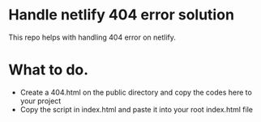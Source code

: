 # Handle netlify 404 error solution
This repo helps with handling 404 error on netlify.

# What to do.
- Create a 404.html on the public directory and copy the codes here to your project
- Copy the script in index.html and paste it into your root index.html file